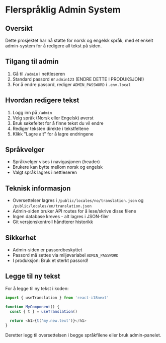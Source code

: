 # Flerspråklig Admin System

## Oversikt
Dette prosjektet har nå støtte for norsk og engelsk språk, med et enkelt admin-system for å redigere all tekst på siden.

## Tilgang til admin
1. Gå til `/admin` i nettleseren
2. Standard passord er `admin123` (ENDRE DETTE I PRODUKSJON!)
3. For å endre passord, rediger `ADMIN_PASSWORD` i `.env.local`

## Hvordan redigere tekst
1. Logg inn på `/admin`
2. Velg språk (Norsk eller Engelsk) øverst
3. Bruk søkefeltet for å finne tekst du vil endre
4. Rediger teksten direkte i tekstfeltene
5. Klikk "Lagre alt" for å lagre endringene

## Språkvelger
- Språkvelger vises i navigasjonen (header)
- Brukere kan bytte mellom norsk og engelsk
- Valgt språk lagres i nettleseren

## Teknisk informasjon
- Oversettelser lagres i `/public/locales/no/translation.json` og `/public/locales/en/translation.json`
- Admin-siden bruker API routes for å lese/skrive disse filene
- Ingen database kreves - alt lagres i JSON-filer
- Git versjonskontroll håndterer historikk

## Sikkerhet
- Admin-siden er passordbeskyttet
- Passord må settes via miljøvariabel `ADMIN_PASSWORD`
- I produksjon: Bruk et sterkt passord!

## Legge til ny tekst
For å legge til ny tekst i koden:
```javascript
import { useTranslation } from 'react-i18next'

function MyComponent() {
  const { t } = useTranslation()
  
  return <h1>{t('my.new.text')}</h1>
}
```

Deretter legg til oversettelsen i begge språkfilene eller bruk admin-panelet.
